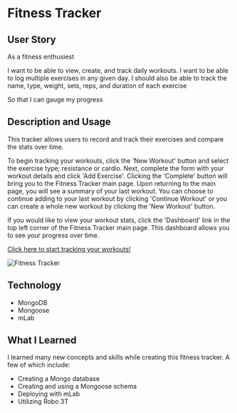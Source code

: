 # Fitness Tracker
## User Story
As a fitness enthusiest 

I want to be able to view, create, and track daily workouts. I want to be able to log multiple exercises in any given day. I should also be able to track the name, type, weight, sets, reps, and duration of each exercise 

So that I can gauge my progress

## Description and Usage
This tracker allows users to record and track their exercises and compare the stats over time. 

To begin tracking your workouts, click the 'New Workout' button and select the exercise type; resistance or cardio. Next, complete the form with your workout details and click 'Add Exercise'. Clicking the 'Complete' button will bring you to the Fitness Tracker main page. Upon returning to the main page, you will see a summary of your last workout. You can choose to continue adding to your last workout by clicking 'Continue Workout' or you can create a whole new workout by clicking the 'New Workout' button.

If you would like to view your workout stats, click the 'Dashboard' link in the top left corner of the Fitness Tracker main page. This dashboard allows you to see your progress over time.

[Click here to start tracking your workouts!](https://ashleyw27.github.io/code_quiz/)

![Fitness Tracker](assets/images/code-quiz.png)

## Technology
* MongoDB
* Mongoose
* mLab
  
## What I Learned
I learned many new concepts and skills while creating this fitness tracker. A few of which include:
* Creating a Mongo database
* Creating and using a Mongoose schema
* Deploying with mLab
* Utilizing Robo 3T
